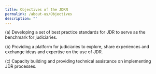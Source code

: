 ```yaml
---
title: Objectives of the JDRN
permalink: /about-us/Objectives
description: ""
---
```


(a) Developing a set of best practice standards for JDR to serve as the benchmark for judiciaries.

(b) Providing a platform for judiciaries to explore, share experiences and exchange ideas and expertise on the use of JDR.

(c) Capacity building and providing technical assistance on implementing JDR processes.